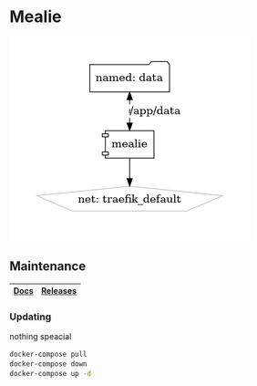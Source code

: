 # Mealie

![Architecture](architecture.png?raw=true)

## Maintenance

| [Docs](https://hay-kot.github.io/mealie/documentation/getting-started/introduction/) | [Releases](https://github.com/hay-kot/mealie/releases) |
| --- | --- |

### Updating

nothing speacial

```bash
docker-compose pull
docker-compose down
docker-compose up -d
```
